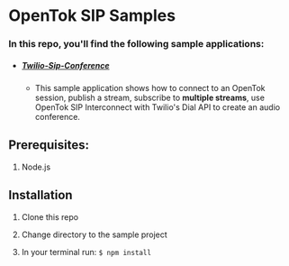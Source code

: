 # OpenTok SIP Samples

### In this repo, you'll find the following sample applications:

* ##### [Twilio-Sip-Conference](https://github.com/opentok/opentok-sip-samples/tree/master/twilio-sip-conference)
  * This sample application shows how to connect to an OpenTok session, publish a stream, subscribe to **multiple streams**, use OpenTok SIP Interconnect with Twilio's Dial API to create an audio conference.

## Prerequisites:

1. Node.js


## Installation

1. Clone this repo

2. Change directory to the sample project

3. In your terminal run: `$ npm install`